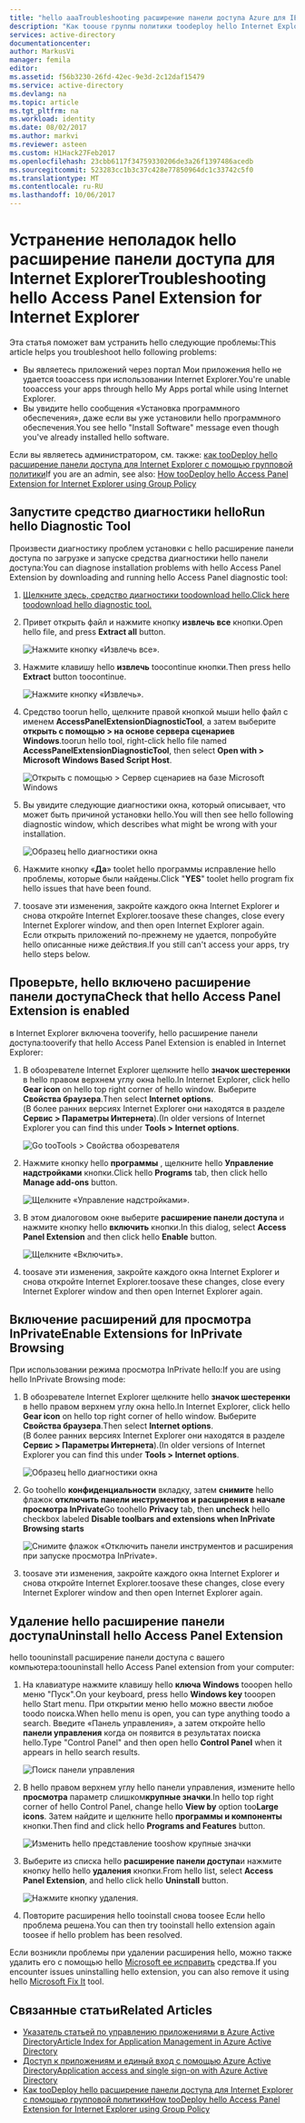 ```yaml
---
title: "hello aaaTroubleshooting расширение панели доступа Azure для IE | Документы Microsoft"
description: "Как toouse группы политики toodeploy hello Internet Explorer надстройку для hello Мои приложения портала."
services: active-directory
documentationcenter: 
author: MarkusVi
manager: femila
editor: 
ms.assetid: f56b3230-26fd-42ec-9e3d-2c12daf15479
ms.service: active-directory
ms.devlang: na
ms.topic: article
ms.tgt_pltfrm: na
ms.workload: identity
ms.date: 08/02/2017
ms.author: markvi
ms.reviewer: asteen
ms.custom: H1Hack27Feb2017
ms.openlocfilehash: 23cbb6117f34759330206de3a26f1397486acedb
ms.sourcegitcommit: 523283cc1b3c37c428e77850964dc1c33742c5f0
ms.translationtype: MT
ms.contentlocale: ru-RU
ms.lasthandoff: 10/06/2017
---
```

# <a name="troubleshooting-hello-access-panel-extension-for-internet-explorer"></a><span data-ttu-id="ee4e3-103">Устранение неполадок hello расширение панели доступа для Internet Explorer</span><span class="sxs-lookup"><span data-stu-id="ee4e3-103">Troubleshooting hello Access Panel Extension for Internet Explorer</span></span>
<span data-ttu-id="ee4e3-104">Эта статья поможет вам устранить hello следующие проблемы:</span><span class="sxs-lookup"><span data-stu-id="ee4e3-104">This article helps you troubleshoot hello following problems:</span></span>

* <span data-ttu-id="ee4e3-105">Вы являетесь приложений через портал Мои приложения hello не удается tooaccess при использовании Internet Explorer.</span><span class="sxs-lookup"><span data-stu-id="ee4e3-105">You're unable tooaccess your apps through hello My Apps portal while using Internet Explorer.</span></span>
* <span data-ttu-id="ee4e3-106">Вы увидите hello сообщения «Установка программного обеспечения», даже если вы уже установили hello программного обеспечения.</span><span class="sxs-lookup"><span data-stu-id="ee4e3-106">You see hello "Install Software" message even though you've already installed hello software.</span></span>

<span data-ttu-id="ee4e3-107">Если вы являетесь администратором, см. также: [как tooDeploy hello расширение панели доступа для Internet Explorer с помощью групповой политики](active-directory-saas-ie-group-policy.md)</span><span class="sxs-lookup"><span data-stu-id="ee4e3-107">If you are an admin, see also: [How tooDeploy hello Access Panel Extension for Internet Explorer using Group Policy](active-directory-saas-ie-group-policy.md)</span></span>

## <a name="run-hello-diagnostic-tool"></a><span data-ttu-id="ee4e3-108">Запустите средство диагностики hello</span><span class="sxs-lookup"><span data-stu-id="ee4e3-108">Run hello Diagnostic Tool</span></span>
<span data-ttu-id="ee4e3-109">Произвести диагностику проблем установки с hello расширение панели доступа по загрузке и запуске средства диагностики hello панели доступа:</span><span class="sxs-lookup"><span data-stu-id="ee4e3-109">You can diagnose installation problems with hello Access Panel Extension by downloading and running hello Access Panel diagnostic tool:</span></span>

1. [<span data-ttu-id="ee4e3-110">Щелкните здесь, средство диагностики toodownload hello.</span><span class="sxs-lookup"><span data-stu-id="ee4e3-110">Click here toodownload hello diagnostic tool.</span></span>](https://account.activedirectory.windowsazure.com/applications/AccessPanelExtensionDiagnosticTool/AccessPanelExtensionDiagnosticTool.zip)
2. <span data-ttu-id="ee4e3-111">Привет открыть файл и нажмите кнопку **извлечь все** кнопки.</span><span class="sxs-lookup"><span data-stu-id="ee4e3-111">Open hello file, and press **Extract all** button.</span></span>
   
    ![Нажмите кнопку «Извлечь все».](./media/active-directory-saas-ie-troubleshooting/extract1.png)
3. <span data-ttu-id="ee4e3-113">Нажмите клавишу hello **извлечь** toocontinue кнопки.</span><span class="sxs-lookup"><span data-stu-id="ee4e3-113">Then press hello **Extract** button toocontinue.</span></span>
   
    ![Нажмите кнопку «Извлечь».](./media/active-directory-saas-ie-troubleshooting/extract2.png)
4. <span data-ttu-id="ee4e3-115">Средство toorun hello, щелкните правой кнопкой мыши hello файл с именем **AccessPanelExtensionDiagnosticTool**, а затем выберите **открыть с помощью > на основе сервера сценариев Windows**.</span><span class="sxs-lookup"><span data-stu-id="ee4e3-115">toorun hello tool, right-click hello file named **AccessPanelExtensionDiagnosticTool**, then select **Open with > Microsoft Windows Based Script Host**.</span></span>
   
    ![Открыть с помощью > Сервер сценариев на базе Microsoft Windows](./media/active-directory-saas-ie-troubleshooting/open_tool.png)
5. <span data-ttu-id="ee4e3-117">Вы увидите следующие диагностики окна, который описывает, что может быть причиной установки hello.</span><span class="sxs-lookup"><span data-stu-id="ee4e3-117">You will then see hello following diagnostic window, which describes what might be wrong with your installation.</span></span>
   
    ![Образец hello диагностики окна](./media/active-directory-saas-ie-troubleshooting/tool_preview.png)
6. <span data-ttu-id="ee4e3-119">Нажмите кнопку «**Да**» toolet hello программы исправление hello проблемы, которые были найдены.</span><span class="sxs-lookup"><span data-stu-id="ee4e3-119">Click "**YES**" toolet hello program fix hello issues that have been found.</span></span>
7. <span data-ttu-id="ee4e3-120">toosave эти изменения, закройте каждого окна Internet Explorer и снова откройте Internet Explorer.</span><span class="sxs-lookup"><span data-stu-id="ee4e3-120">toosave these changes, close every Internet Explorer window, and then open Internet Explorer again.</span></span><br /><span data-ttu-id="ee4e3-121">Если открыть приложений по-прежнему не удается, попробуйте hello описанные ниже действия.</span><span class="sxs-lookup"><span data-stu-id="ee4e3-121">If you still can't access your apps, try hello steps below.</span></span>

## <a name="check-that-hello-access-panel-extension-is-enabled"></a><span data-ttu-id="ee4e3-122">Проверьте, hello включено расширение панели доступа</span><span class="sxs-lookup"><span data-stu-id="ee4e3-122">Check that hello Access Panel Extension is enabled</span></span>
<span data-ttu-id="ee4e3-123">в Internet Explorer включена tooverify, hello расширение панели доступа:</span><span class="sxs-lookup"><span data-stu-id="ee4e3-123">tooverify that hello Access Panel Extension is enabled in Internet Explorer:</span></span>

1. <span data-ttu-id="ee4e3-124">В обозревателе Internet Explorer щелкните hello **значок шестеренки** в hello правом верхнем углу окна hello.</span><span class="sxs-lookup"><span data-stu-id="ee4e3-124">In Internet Explorer, click hello **Gear icon** on hello top right corner of hello window.</span></span> <span data-ttu-id="ee4e3-125">Выберите **Свойства браузера**.</span><span class="sxs-lookup"><span data-stu-id="ee4e3-125">Then select **Internet options**.</span></span><br /><span data-ttu-id="ee4e3-126">(В более ранних версиях Internet Explorer они находятся в разделе **Сервис > Параметры Интернета**).</span><span class="sxs-lookup"><span data-stu-id="ee4e3-126">(In older versions of Internet Explorer you can find this under **Tools > Internet options**.</span></span>
   
    ![Go tooTools > Свойства обозревателя](./media/active-directory-saas-ie-troubleshooting/internetoptions.png)
2. <span data-ttu-id="ee4e3-128">Нажмите кнопку hello **программы** , щелкните hello **Управление надстройками** кнопки.</span><span class="sxs-lookup"><span data-stu-id="ee4e3-128">Click hello **Programs** tab, then click hello **Manage add-ons** button.</span></span>
   
    ![Щелкните «Управление надстройками».](./media/active-directory-saas-ie-troubleshooting/internetoptions_programs.png)
3. <span data-ttu-id="ee4e3-130">В этом диалоговом окне выберите **расширение панели доступа** и нажмите кнопку hello **включить** кнопки.</span><span class="sxs-lookup"><span data-stu-id="ee4e3-130">In this dialog, select **Access Panel Extension** and then click hello **Enable** button.</span></span>
   
    ![Щелкните «Включить».](./media/active-directory-saas-ie-troubleshooting/enableaddon.png)
4. <span data-ttu-id="ee4e3-132">toosave эти изменения, закройте каждого окна Internet Explorer и снова откройте Internet Explorer.</span><span class="sxs-lookup"><span data-stu-id="ee4e3-132">toosave these changes, close every Internet Explorer window and then open Internet Explorer again.</span></span>

## <a name="enable-extensions-for-inprivate-browsing"></a><span data-ttu-id="ee4e3-133">Включение расширений для просмотра InPrivate</span><span class="sxs-lookup"><span data-stu-id="ee4e3-133">Enable Extensions for InPrivate Browsing</span></span>
<span data-ttu-id="ee4e3-134">При использовании режима просмотра InPrivate hello:</span><span class="sxs-lookup"><span data-stu-id="ee4e3-134">If you are using hello InPrivate Browsing mode:</span></span>

1. <span data-ttu-id="ee4e3-135">В обозревателе Internet Explorer щелкните hello **значок шестеренки** в hello правом верхнем углу окна hello.</span><span class="sxs-lookup"><span data-stu-id="ee4e3-135">In Internet Explorer, click hello **Gear icon** on hello top right corner of hello window.</span></span> <span data-ttu-id="ee4e3-136">Выберите **Свойства браузера**.</span><span class="sxs-lookup"><span data-stu-id="ee4e3-136">Then select **Internet options**.</span></span><br /><span data-ttu-id="ee4e3-137">(В более ранних версиях Internet Explorer они находятся в разделе **Сервис > Параметры Интернета**).</span><span class="sxs-lookup"><span data-stu-id="ee4e3-137">(In older versions of Internet Explorer you can find this under **Tools > Internet options**.</span></span>
   
    ![Образец hello диагностики окна](./media/active-directory-saas-ie-troubleshooting/inprivateoptions.png)
2. <span data-ttu-id="ee4e3-139">Go toohello **конфиденциальности** вкладку, затем **снимите** hello флажок **отключить панели инструментов и расширения в начале просмотра InPrivate**</span><span class="sxs-lookup"><span data-stu-id="ee4e3-139">Go toohello **Privacy** tab, then **uncheck** hello checkbox labeled **Disable toolbars and extensions when InPrivate Browsing starts**</span></span></p>
   
    ![Снимите флажок «Отключить панели инструментов и расширения при запуске просмотра InPrivate».](./media/active-directory-saas-ie-troubleshooting/enabletoolbars.png)
3. <span data-ttu-id="ee4e3-141">toosave эти изменения, закройте каждого окна Internet Explorer и снова откройте Internet Explorer.</span><span class="sxs-lookup"><span data-stu-id="ee4e3-141">toosave these changes, close every Internet Explorer window and then open Internet Explorer again.</span></span>

## <a name="uninstall-hello-access-panel-extension"></a><span data-ttu-id="ee4e3-142">Удаление hello расширение панели доступа</span><span class="sxs-lookup"><span data-stu-id="ee4e3-142">Uninstall hello Access Panel Extension</span></span>
<span data-ttu-id="ee4e3-143">hello toouninstall расширение панели доступа с вашего компьютера:</span><span class="sxs-lookup"><span data-stu-id="ee4e3-143">toouninstall hello Access Panel extension from your computer:</span></span>

1. <span data-ttu-id="ee4e3-144">На клавиатуре нажмите клавишу hello **ключа Windows** tooopen hello меню "Пуск".</span><span class="sxs-lookup"><span data-stu-id="ee4e3-144">On your keyboard, press hello **Windows key** tooopen hello Start menu.</span></span> <span data-ttu-id="ee4e3-145">При открытии меню hello можно ввести любое toodo поиска.</span><span class="sxs-lookup"><span data-stu-id="ee4e3-145">When hello menu is open, you can type anything toodo a search.</span></span> <span data-ttu-id="ee4e3-146">Введите «Панель управления», а затем откройте hello **панели управления** когда он появится в результатах поиска hello.</span><span class="sxs-lookup"><span data-stu-id="ee4e3-146">Type "Control Panel" and then open hello **Control Panel** when it appears in hello search results.</span></span>
   
    ![Поиск панели управления](./media/active-directory-saas-ie-troubleshooting/search_sm.png)
2. <span data-ttu-id="ee4e3-148">В hello правом верхнем углу hello панели управления, измените hello **просмотра** параметр слишком**крупные значки**.</span><span class="sxs-lookup"><span data-stu-id="ee4e3-148">In hello top right corner of hello Control Panel, change hello **View by** option too**Large icons**.</span></span> <span data-ttu-id="ee4e3-149">Затем найдите и щелкните hello **программы и компоненты** кнопки.</span><span class="sxs-lookup"><span data-stu-id="ee4e3-149">Then find and click hello **Programs and Features** button.</span></span>
   
    ![Изменить hello представление tooshow крупные значки](./media/active-directory-saas-ie-troubleshooting/control_panel.png)
3. <span data-ttu-id="ee4e3-151">Выберите из списка hello **расширение панели доступа**и нажмите кнопку hello hello **удаления** кнопки.</span><span class="sxs-lookup"><span data-stu-id="ee4e3-151">From hello list, select **Access Panel Extension**, and hello click hello **Uninstall** button.</span></span>
   
    ![Нажмите кнопку удаления.](./media/active-directory-saas-ie-troubleshooting/uninstall.png)
4. <span data-ttu-id="ee4e3-153">Повторите расширения hello tooinstall снова toosee Если hello проблема решена.</span><span class="sxs-lookup"><span data-stu-id="ee4e3-153">You can then try tooinstall hello extension again toosee if hello problem has been resolved.</span></span>

<span data-ttu-id="ee4e3-154">Если возникли проблемы при удалении расширения hello, можно также удалить его с помощью hello [Microsoft ее исправить](https://go.microsoft.com/?linkid=9779673) средства.</span><span class="sxs-lookup"><span data-stu-id="ee4e3-154">If you encounter issues uninstalling hello extension, you can also remove it using hello [Microsoft Fix It](https://go.microsoft.com/?linkid=9779673) tool.</span></span>

## <a name="related-articles"></a><span data-ttu-id="ee4e3-155">Связанные статьи</span><span class="sxs-lookup"><span data-stu-id="ee4e3-155">Related Articles</span></span>
* [<span data-ttu-id="ee4e3-156">Указатель статьей по управлению приложениями в Azure Active Directory</span><span class="sxs-lookup"><span data-stu-id="ee4e3-156">Article Index for Application Management in Azure Active Directory</span></span>](active-directory-apps-index.md)
* [<span data-ttu-id="ee4e3-157">Доступ к приложениям и единый вход с помощью Azure Active Directory</span><span class="sxs-lookup"><span data-stu-id="ee4e3-157">Application access and single sign-on with Azure Active Directory</span></span>](active-directory-appssoaccess-whatis.md)
* [<span data-ttu-id="ee4e3-158">Как tooDeploy hello расширение панели доступа для Internet Explorer с помощью групповой политики</span><span class="sxs-lookup"><span data-stu-id="ee4e3-158">How tooDeploy hello Access Panel Extension for Internet Explorer using Group Policy</span></span>](active-directory-saas-ie-group-policy.md)

